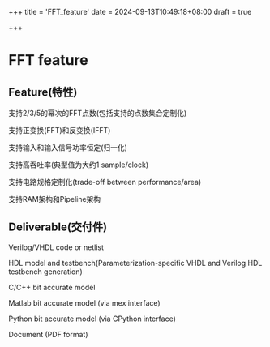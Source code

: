 +++
title = 'FFT_feature'
date = 2024-09-13T10:49:18+08:00
draft = true

+++

# FFT feature

## Feature(特性)

支持2/3/5的幂次的FFT点数(包括支持的点数集合定制化)

支持正变换(FFT)和反变换(IFFT)

支持输入和输入信号功率恒定(归一化)

支持高吞吐率(典型值为大约1 sample/clock)

支持电路规格定制化(trade-off between performance/area)

支持RAM架构和Pipeline架构

## Deliverable(交付件)

Verilog/VHDL code or netlist

HDL model and testbench(Parameterization-specific VHDL and Verilog HDL testbench generation)

C/C++ bit accurate model

Matlab bit accurate model (via mex interface)

Python bit accurate model (via CPython interface)

Document (PDF format)

